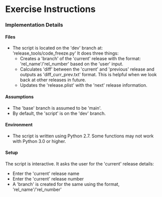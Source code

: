 # Exercise Instructions

### Implementation Details

#### Files
- The script is located on the 'dev' branch at: 'release_tools/code_freeze.py'
  It does three things:
    - Creates a 'branch' of the 'current' release with the format: 'rel_name'/'rel_number' based
      on the 'user' input.
    - Calculates 'diff' between the 'current' and 'previous' release and outputs as 'diff_curr_prev.txt' format. This is helpful when we look back at other releases in future.
    - Updates the 'release.plist' with the 'next' release information.

#### Assumptions
- The 'base' branch is assumed to be 'main'.
- By default, the 'script' is on the 'dev' branch.

#### Environment
- The script is written using Python 2.7. Some functions may not work with Python 3.0 or higher.

#### Setup
The script is interactive. It asks the user for the 'current' release details:
- Enter the 'current' release name
- Enter the 'current' release number
- A 'branch' is created for the same using the format, 'rel_name'/'rel_number'
